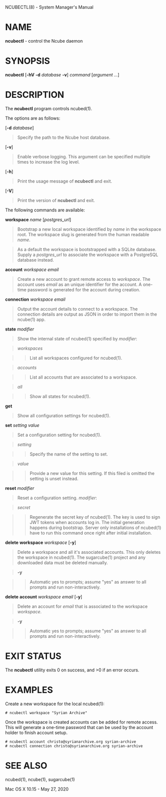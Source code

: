 NCUBECTL(8) - System Manager's Manual

# NAME

**ncubectl** - control the Ncube daemon

# SYNOPSIS

**ncubectl**
\[**-hV**&nbsp;**-d**&nbsp;*database*&nbsp;**-v**]
*command*
\[*argument&nbsp;...*]

# DESCRIPTION

The
**ncubectl**
program controls
ncubed(1).

The options are as follows:

\[**-d** *database*]

> Specify the path to the Ncube host database.

\[**-v**]

> Enable verbose logging. This argument can be specified multiple times to increase the log level.

\[**-h**]

> Print the usage message of
> **ncubectl**
> and exit.

\[**-V**]

> Print the version of
> **ncubectl**
> and exit.

The following commands are available:

**workspace** *name* \[*postgres\_url*]

> Bootstrap a new local workspace identified by
> *name*
> in the workspace root. The workspace slug is generated from the human readable
> *name*.

> As a default the workspace is bootstrapped with a SQLite
> database. Supply a
> *postgres\_url*
> to associate the workspace with a PostgreSQL database instead.

**account** *workspace* *email*

> Create a new account to grant remote access to
> *workspace*.
> The account uses
> *email*
> as an unique identifier for the account. A one-time password is generated for
> the account during creation.

**connection** *workspace* *email*

> Output the account details to connect to a workspace. The connection details
> are output as JSON in order to import them in the
> ncube(1)
> app.

**state** *modifier*

> Show the internal state of
> ncubed(1)
> specified by
> *modifier*:

> *workspaces*

> > List all workspaces configured for
> > ncubed(1).

> *accounts*

> > List all accounts that are associated to a workspace.

> *all*

> > Show all states for
> > ncubed(1).

**get**

> Show all configuration settings for
> ncubed(1).

**set** *setting* *value*

> Set a configuration setting for
> ncubed(1).

> *setting*

> > Specify the name of the setting to set.

> *value*

> > Provide a new value for this setting. If this filed is omitted the setting is
> > unset instead.

**reset** *modifier*

> Reset a configuration setting.
> *modifier*:

> *secret*

> > Regenerate the secret key of
> > ncubed(1).
> > The key is used to sign JWT tokens when accounts log in. The initial generation
> > happens during bootstrap. Server only installations of
> > ncubed(1)
> > have to run this command once right after initial installation.

**delete** **workspace** *workspace* \[**-y**]

> Delete a workspace and all it's associated accounts. This only deletes the
> workspace in
> ncubed(1).
> The
> sugarcube(1)
> project and any downloaded data must be deleted manually.

> **-y**

> > Automatic yes to prompts; assume &#34;yes&#34; as answer to all prompts and run
> > non-interactively.

**delete** **account** *workspace* *email* \[**-y**]

> Delete an account for
> *email*
> that is associated to the workspace
> *workspace*.

> **-y**

> > Automatic yes to prompts; assume &#34;yes&#34; as answer to all prompts and run
> > non-interactively.

# EXIT STATUS

The **ncubectl** utility exits&#160;0 on success, and&#160;&gt;0 if an error occurs.

# EXAMPLES

Create a new workspace for the local
ncubed(1):

	# ncubectl workspace "Syrian Archive"

Once the workspace is created accounts can be added for remote access. This will
generate a one-time password that can be used by the account holder to finish
account setup.

	# ncubectl account christo@syrianarchive.org syrian-archive
	# ncubectl connection christo@syrianarchive.org syrian-archive

# SEE ALSO

ncubed(1),
ncube(1),
sugarcube(1)

Mac OS X 10.15 - May 27, 2020
